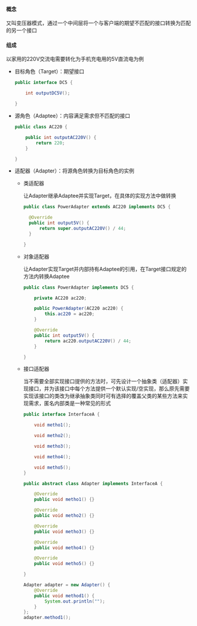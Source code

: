#### 概念

又叫变压器模式，通过一个中间层将一个与客户端的期望不匹配的接口转换为匹配的另一个接口

#### 组成

以家用的220V交流电需要转化为手机充电用的5V直流电为例

- 目标角色（Target）：期望接口

  ```java
  public interface DC5 {

      int outputDC5V();

  }
  ```

- 源角色（Adaptee）：内容满足需求但不匹配的接口

  ```java
  public class AC220 {

      public int outputAC220V() {
          return 220;
      }

  }
  ```

- 适配器（Adapter）：将源角色转换为目标角色的实例

  - 类适配器

    让Adapter继承Adaptee并实现Target，在具体的实现方法中做转换

    ```java
    public class PowerAdapter extends AC220 implements DC5 {

      @Override
      public int output5V() {
          return super.outputAC220V() / 44;
      }

    }
    ```

  - 对象适配器

    让Adapter实现Target并内部持有Adaptee的引用，在Target接口规定的方法内转换Adaptee

    ```java
    public class PowerAdapter implements DC5 {

        private AC220 ac220;

        public PowerAdapter(AC220 ac220) {
            this.ac220 = ac220;
        }

        @Override
        public int output5V() {    
            return ac220.outputAC220V() / 44;
        }

    }
    ```

  - 接口适配器

    当不需要全部实现接口提供的方法时，可先设计一个抽象类（适配器）实现接口，并为该接口中每个方法提供一个默认实现/空实现，那么原先需要实现该接口的类改为继承抽象类同时可有选择的覆盖父类的某些方法来实现需求，匿名内部类是一种常见的形式

    ```java
    public interface InterfaceA {

        void metho1();

        void metho2();

        void metho3();

        void metho4();

        void metho5();
    }
    ```

    ```java
    public abstract class Adapter implements InterfaceA {

        @Override
        public void metho1() {}

        @Override
        public void metho2() {}

        @Override
        public void metho3() {}

        @Override
        public void metho4() {}

        @Override
        public void metho5() {}

    }
    ```

    ```java
    Adapter adapter = new Adapter() {
        @Override
        public void method1() {
            System.out.println("");
        }
    };
    adapter.method1();
    ```
